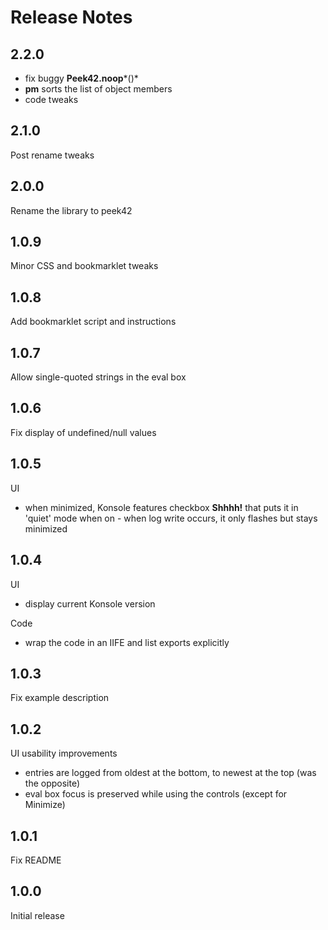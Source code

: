 # Release Notes

## 2.2.0

- fix buggy **Peek42.noop***()*
- **pm** sorts the list of object members
- code tweaks

## 2.1.0

Post rename tweaks

## 2.0.0

Rename the library to peek42

## 1.0.9

Minor CSS and bookmarklet tweaks

## 1.0.8

Add bookmarklet script and instructions

## 1.0.7

Allow single-quoted strings in the eval box

## 1.0.6

Fix display of undefined/null values

## 1.0.5

UI

* when minimized, Konsole features checkbox **Shhhh!** that puts it in 'quiet' mode when on - when log write occurs, it only flashes but stays minimized

## 1.0.4

UI

* display current Konsole version

Code

* wrap the code in an IIFE and list exports explicitly

## 1.0.3

Fix example description

## 1.0.2

UI usability improvements

* entries are logged from oldest at the bottom, to newest at the top (was the opposite)
* eval box focus is preserved while using the controls (except for Minimize)

## 1.0.1

Fix README

## 1.0.0

Initial release
